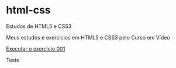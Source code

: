 # html-css
 Estudos de HTML5 e CSS3

Meus estudos e exercícios em HTML5 e CSS3 pelo Curso em Vídeo

<a href="https://giovannielbaruqui.github.io/html-css/exercicios/ex001/index.html">Executar o exercício 001 </a>

Teste